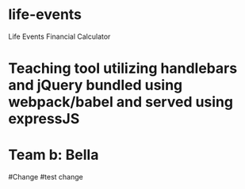 # life-events
Life Events Financial Calculator

# Teaching tool utilizing handlebars and jQuery bundled using webpack/babel and served using expressJS
# Team b: Bella
#Change
#test change